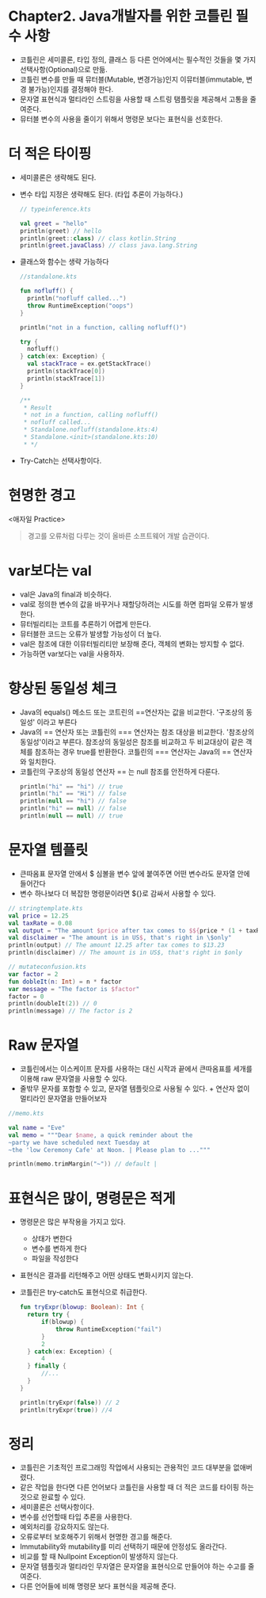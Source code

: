# Chapter2. Java개발자를 위한 코틀린 필수 사항

- 코틀린은 세미콜론, 타입 정의, 클래스 등 다른 언어에서는 필수적인 것들을 몇 가지 선택사항(Optional)으로 만듦.
- 코틀린 변수를 만들 때 뮤터블(Mutable, 변경가능)인지 이뮤터블(immutable, 변경 불가능)인지를 결정해야 한다.
- 문자열 표현식과 멀티라인 스트링을 사용할 때 스트링 탬플릿을 제공해서 고통을 줄여준다.
- 뮤터블 변수의 사용을 줄이기 위해서 명령문 보다는 표현식을 선호한다.

# 더 적은 타이핑

- 세미콜론은 생략해도 된다.
- 변수 타입 지정은 생략해도 된다. (타입 추론이 가능하다.)

  ```kotlin
  // typeinference.kts

  val greet = "hello"
  println(greet) // hello
  println(greet::class) // class kotlin.String
  println(greet.javaClass) // class java.lang.String
  ```

- 클래스와 함수는 생략 가능하다

  ```kotlin
  //standalone.kts

  fun nofluff() {
  	println("nofluff called...")
  	throw RuntimeException("oops")
  }

  println("not in a function, calling nofluff()")

  try {
  	nofluff()
  } catch(ex: Exception) {
  	val stackTrace = ex.getStackTrace()
  	println(stackTrace[0])
  	println(stackTrace[1])
  }

  /**
   * Result
   * not in a function, calling nofluff()
   * nofluff called...
   * Standalone.nofluff(standalone.kts:4)
   * Standalone.<init>(standalone.kts:10)
   * */
  ```

- Try-Catch는 선택사항이다.

# 현명한 경고

<애자일 Practice>

> 경고를 오류처럼 다루는 것이 올바른 소프트웨어 개발 습관이다.

# var보다는 val

- val은 Java의 final과 비슷하다.
- val로 정의한 변수의 값을 바꾸거나 재할당하려는 시도를 하면 컴파일 오류가 발생한다.
- 뮤터빌리티는 코트를 추론하기 어렵게 만든다.
- 뮤터블한 코드는 오류가 발생할 가능성이 더 높다.
- val은 참조에 대한 이뮤터빌리티만 보장해 준다, 객체의 변화는 방지할 수 없다.
- 가능하면 var보다는 val을 사용하자.

# 향상된 동일성 체크

- Java의 equals() 메소드 또는 코트린의 ==연산자는 값을 비교한다. '구조상의 동일성' 이라고 부른다
- Java의 == 연산자 또는 코틀린의 === 연산자는 참조 대상을 비교한다. '참조상의 동일성'이라고 부른다. 참조상의 동일성은 참조를 비교하고 두 비교대상이 같은 객체를 참조하는 경우 true를 반환한다. 코틀린의 === 연산자는 Java의 == 연산자와 일치한다.
- 코틀린의 구조상의 동일성 연산자 == 는 null 참조를 안전하게 다룬다.
  ```kotlin
  println("hi" == "hi") // true
  println("hi" == "Hi") // false
  println(null == "hi") // false
  println("hi" == null) // false
  println(null == null) // true
  ```

# 문자열 템플릿

- 큰따옴표 문자열 안에서 $ 심볼을 변수 앞에 붙여주면 어떤 변수라도 문자열 안에 들어간다
- 변수 하나보다 더 복잡한 명령문이라면 ${}로 감싸서 사용할 수 있다.

```kotlin
// stringtemplate.kts
val price = 12.25
val taxRate = 0.08
val output = "The amount $price after tax comes to $${price * (1 + taxRate)}"
val disclaimer = "The amount is in US$, that's right in \$only"
println(output) // The amount 12.25 after tax comes to $13.23
println(disclaimer) // The amount is in US$, that's right in $only

// mutateconfusion.kts
var factor = 2
fun dobleIt(n: Int) = n * factor
var message = "The factor is $factor"
factor = 0
println(doubleIt(2)) // 0
println(message) // The factor is 2
```

# Raw 문자열

- 코틀린에서는 이스케이프 문자를 사용하는 대신 시작과 끝에서 큰따옴표를 세개를 이용해 raw 문자열을 사용할 수 있다.
- 줄밖무 문자를 포함할 수 있고, 문자열 템플릿으로 사용될 수 있다. + 연산자 없이 멀티라인 문자열을 만들어보자

```kotlin
//memo.kts

val name = "Eve"
val memo = """Dear $name, a quick reminder about the
~party we have scheduled next Tuesday at
~the 'low Ceremony Cafe' at Noon. | Please plan to ..."""

println(memo.trimMargin("~")) // default |
```

# 표현식은 많이, 명령문은 적게

- 명령문은 많은 부작용을 가지고 있다.
  - 상태가 변한다
  - 변수를 변하게 한다
  - 파일을 작성한다
- 표현식은 결과를 리턴해주고 어떤 상태도 변화시키지 않는다.

- 코틀린은 try-catch도 표현식으로 취급한다.

  ```kotlin
  fun tryExpr(blowup: Boolean): Int {
  	return try {
  		if(blowup) {
  			throw RuntimeException("fail")
  		}
  		2
  	} catch(ex: Exception) {
  		4
  	} finally {
  		//...
  	}
  }

  println(tryExpr(false)) // 2
  println(tryExpr(true)) //4
  ```

# 정리

- 코틀린은 기초적인 프로그래밍 작업에서 사용되는 관용적인 코드 대부분을 없애버렸다.
- 같은 작업을 한다면 다른 언어보다 코틀린을 사용할 때 더 적은 코드를 타이핑 하는 것으로 완료할 수 있다.
- 세미콜론은 선택사항이다.
- 변수를 선언할때 타입 추론을 사용한다.
- 예외처리를 강요하지도 않는다.
- 오류로부터 보호해주기 위해서 현명한 경고를 해준다.
- Immutability와 mutability를 미리 선택하기 때문에 안정성도 올라간다.
- 비교를 할 때 Nullpoint Exception이 발생하지 않는다.
- 문자열 템플릿과 멀티라인 무자열은 문자열을 표현식으로 만들어야 하는 수고를 줄여준다.
- 다른 언어들에 비해 명령문 보다 표현식을 제공해 준다.
